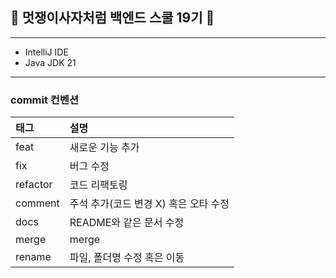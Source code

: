 ## 🦁 멋쟁이사자처럼 백엔드 스쿨 19기 🦁

---

- IntelliJ IDE
- Java JDK 21

---

### commit 컨벤션
| 태그       | 설명                      |
|:---------|:------------------------|
| feat     | 새로운 기능 추가               |
| fix      | 버그 수정                   |
| refactor | 코드 리팩토링                 |
| comment  | 주석 추가(코드 변경 X) 혹은 오타 수정 |
| docs     | README와 같은 문서 수정        |
| merge    | merge                   |
| rename   | 파일, 폴더명 수정 혹은 이동        |